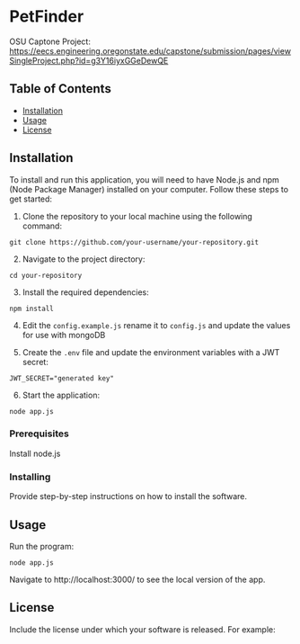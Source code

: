 # PetFinder

OSU Captone Project: https://eecs.engineering.oregonstate.edu/capstone/submission/pages/viewSingleProject.php?id=g3Y16iyxGGeDewQE

## Table of Contents

- [Installation](#installation)
- [Usage](#usage)
- [License](#license)

## Installation

To install and run this application, you will need to have Node.js and npm (Node Package Manager) installed on your computer. Follow these steps to get started:

1. Clone the repository to your local machine using the following command:

```git clone https://github.com/your-username/your-repository.git```

2. Navigate to the project directory:

```cd your-repository```


3. Install the required dependencies:

```npm install```

4. Edit the `config.example.js` rename it to `config.js` and update the values for use with mongoDB


5. Create the `.env` file and update the environment variables with a JWT secret:

```JWT_SECRET="generated key"```

6. Start the application:

```node app.js```



### Prerequisites

Install node.js

### Installing

Provide step-by-step instructions on how to install the software.

## Usage

Run the program:

```node app.js```

Navigate to http://localhost:3000/ to see the local version of the app.


## License

Include the license under which your software is released. For example:

